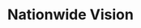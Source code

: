 ---
title: "Nationwide Vision"
url: /gilbert/nationwide-vision-east-williams-field-road/
shop: optician
---